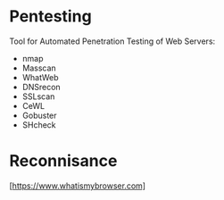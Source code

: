 # Pentesting


Tool for Automated Penetration
Testing of Web Servers:
- nmap
- Masscan
- WhatWeb
- DNSrecon
- SSLscan
- CeWL
- Gobuster
- SHcheck



# Reconnisance

[https://www.whatismybrowser.com]
